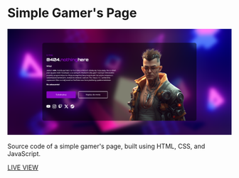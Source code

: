 # Simple Gamer's Page

![Project Preview](https://github.com/przylucki/Land1ng-Fag3-4-Pro-Gam3r/blob/main/media/screen.png)

Source code of a simple gamer's page, built using HTML, CSS, and JavaScript.

[LIVE VIEW](https://github.com/przylucki/Land1ng-Fag3-4-Pro-Gam3r)
